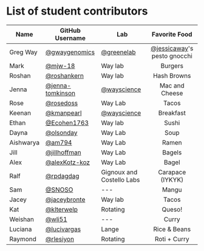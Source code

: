 # List of student contributors

| Name      | GitHub Username                                        | Lab                                          |                        Favorite Food                         |
| --------- | ------------------------------------------------------ | -------------------------------------------- | :----------------------------------------------------------: |
| Greg Way  | [@gwaygenomics](https://github.com/gwaygenomics)       | [@greenelab](https://github.com/greenelab)   | [@jessicaway](https://github.com/jessicaway)'s pesto gnocchi |
| Mark      | [@mjw-18](https://github.com/mjw-18)                   | Way lab                                      |                           Burgers                            |
| Roshan    | [@roshankern](https://github.com/roshankern)           | Way lab                                      |                         Hash Browns                          |
| Jenna     | [@jenna-tomkinson](https://github.com/jenna-tomkinson) | [@wayscience](https://github.com/WayScience) |                        Mac and Cheese                        |
| Rose      | [@rosedoss](https://github.com/rosedoss)               | Way Lab                                      |                            Tacos                             |
| Keenan    | [@kmanpearl](https://github.com/kmanpearl)             | [@wayscience](https://github.com/WayScience) |                          Breakfast                           |
| Ethan     | [@Ecohen1763](https://github.com/Ecohen1763)           | Way lab                                      |                            Sushi                             |
| Dayna     | [@olsonday](https://github.com/olsonday)               | Way Lab                                      |                             Soup                             |
| Aishwarya | [@am794](https://github.com/am794)                     | Way Lab                                      |                            Ramen                             |
| Jill      | [@jillhoffman](https://github.com/jillhoffman)         | Way Lab                                      |                            Bagels                            |
| Alex      | [@alexKotz-koz](https://github.com/alexKotz-koz)       | Way Lab                                      |                            Bagel                             |
| Ralf      | [@rpdagdag](https://github.com/rpdagdag)               | Gignoux and Costello Labs                    |                       Carapace (IYKYK)                       |
| Sam       | [@SNOSO](https://github.com/SNOSO)                     | ---                                          |                            Mangu                             |
| Jacey     | [@jaceybronte](https://github.com/jaceybronte)         | Way lab                                      |                            Tacos                             |
| Kat       | [@klterwelp](https://github.com/klterwelp)             | Rotating                                     |                            Queso!                            |
| Weishan   | [@wli51](https://github.com/wli51)                     | ---                                          |                            Curry                             |
| Luciana   | [@lucivargas](https://github.com/lucivargas)           | Lange                                    |                            Rice & Beans                       |
| Raymond   | [@rlesiyon](https://github.com/rlesiyon)               | Rotating                                     |                            Roti + Curry	                   |

